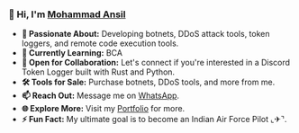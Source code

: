 ### 👋 Hi, I'm [Mohammad Ansil](https://github.com/DrazeForce)

- **👀 Passionate About:** Developing botnets, DDoS attack tools, token loggers, and remote code execution tools.
- **🌱 Currently Learning:** BCA
- **💼 Open for Collaboration:** Let's connect if you're interested in a Discord Token Logger built with Rust and Python.
- **🛠️ Tools for Sale:** Purchase botnets, DDoS tools, and more from me.
- **📫 Reach Out:** Message me on [WhatsApp](https://wa.me/message/FUQ35AQ6J7R5L1).
- **🌐 Explore More:** Visit my [Portfolio](https://drazeforce.vercel.app) for more.
- **⚡ Fun Fact:** My ultimate goal is to become an Indian Air Force Pilot ⌞✈⌝.

